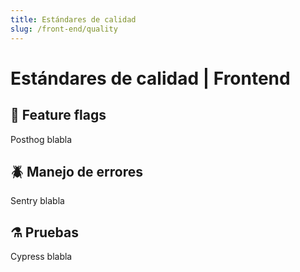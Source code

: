 ```yaml
---
title: Estándares de calidad
slug: /front-end/quality
---
```


# Estándares de calidad | Frontend

## 🚩 Feature flags

Posthog blabla

## 🪲 Manejo de errores

Sentry blabla

## ⚗️ Pruebas

Cypress blabla
